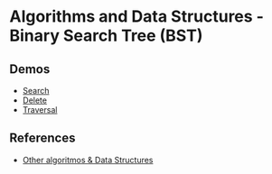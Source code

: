 # Algorithms and Data Structures - Binary Search Tree (BST)


## Demos

- [Search](./src/1.search.py)
- [Delete](./src/2.delete.py)
- [Traversal](./src/3.traversal.py)


## References
- [Other algoritmos & Data Structures](https://github.com/NelsonBN/algorithms-data-structures)
